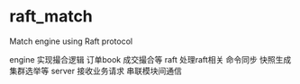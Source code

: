 # raft_match
Match engine using Raft protocol

engine 实现撮合逻辑 订单book 成交撮合等
raft 处理raft相关 命令同步 快照生成 集群选举等
server 接收业务请求 串联模块间通信
